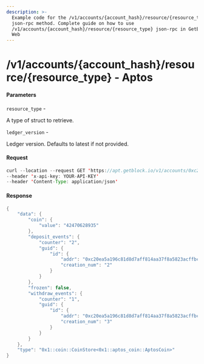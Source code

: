 ```yaml
---
description: >-
  Example code for the /v1/accounts/{account_hash}/resource/{resource_type}
  json-rpc method. Сomplete guide on how to use
  /v1/accounts/{account_hash}/resource/{resource_type} json-rpc in GetBlock.io
  Web
---
```


# /v1/accounts/{account\_hash}/resource/{resource\_type} - Aptos

#### Parameters

`resource_type` -

A type of struct to retrieve.

`ledger_version` -

Ledger version. Defaults to latest if not provided.

#### Request

```java
curl --location --request GET 'https://apt.getblock.io/v1/accounts/0xc20ea5a196c81d8d7aff814aa37f8a5823acffbc4193efd3b2aafc9ef2803255/resource/0x1::coin::CoinStore<0x1::aptos_coin::AptosCoin>?resource_type=0x1::coin::CoinStore<0x1::aptos_coin::AptosCoin>' 
--header 'x-api-key: YOUR-API-KEY' 
--header 'Content-Type: application/json' 
```

#### Response

```java
{
    "data": {
        "coin": {
            "value": "42470628935"
        },
        "deposit_events": {
            "counter": "2",
            "guid": {
                "id": {
                    "addr": "0xc20ea5a196c81d8d7aff814aa37f8a5823acffbc4193efd3b2aafc9ef2803255",
                    "creation_num": "2"
                }
            }
        },
        "frozen": false,
        "withdraw_events": {
            "counter": "1",
            "guid": {
                "id": {
                    "addr": "0xc20ea5a196c81d8d7aff814aa37f8a5823acffbc4193efd3b2aafc9ef2803255",
                    "creation_num": "3"
                }
            }
        }
    },
    "type": "0x1::coin::CoinStore<0x1::aptos_coin::AptosCoin>"
}
```
